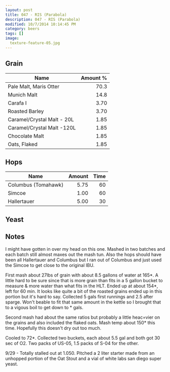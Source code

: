 ```yaml
---
layout: post
title: 047 - RIS (Parabola)
description: 047 - RIS (Parabola)
modified: 10/7/2014 10:14:45 PM
category: beers
tags: []
image:
  texture-feature-05.jpg
---
```



## Grain

| Name | Amount %|
| ---- | ------: |
| Pale Malt, Maris Otter | 70.3 
| Munich Malt | 14.8 
| Carafa I | 3.70 
| Roasted Barley | 3.70 
| Caramel/Crystal Malt - 20L | 1.85 
| Caramel/Crystal Malt -120L | 1.85 
| Chocolate Malt | 1.85 
| Oats, Flaked | 1.85 

## Hops

| Name | Amount | Time |
| ---- | -----: | ---: |
| Columbus (Tomahawk) | 5.75 | 60 
| Simcoe | 1.00 | 60 
| Hallertauer | 5.00 | 30 

## Yeast


## Notes
I might have gotten in over my head on this one. Mashed in two batches and each batch still almost maxes out the mash tun. Also the hops should have been all Hallertauer and Columbus but I ran out of Columbus and just used the Simcoe to get close to the original IBU.

First mash about 27lbs of grain with about 8.5 gallons of water at 165\*. A little hard to be sure since that is more grain than fits in a 5 gallon bucket to measure &amp; more water than what fits in the HLT. Ended up at about 154\*, left for 60 min. It looks like quite a bit of the roasted grains ended up in this portion but it&#39;s hard to say. Collected 5 gals first runnings and 2.5 after sparge. Won&#39;t beable to fit that same amount in the kettle so I brought that to a vigous boil to get down to \* gals.

Second mash had about the same ratios but probably a little heac=vier on the grains and also included the flaked oats. Mash temp about 150\* this time. Hopefully this doesn&#39;t dry out too much.

Cooled to 72\*. Collected two buckets, each about 5.5 gal and both got 30 sec of O2. Two packs of US-05, 1.5 packs of S-04 for the other.

9/29 - Totally stalled out at 1.050. Pitched a 2 liter starter made from an unhopped portion of the Oat Stout and a vial of white labs san diego super yeast.
